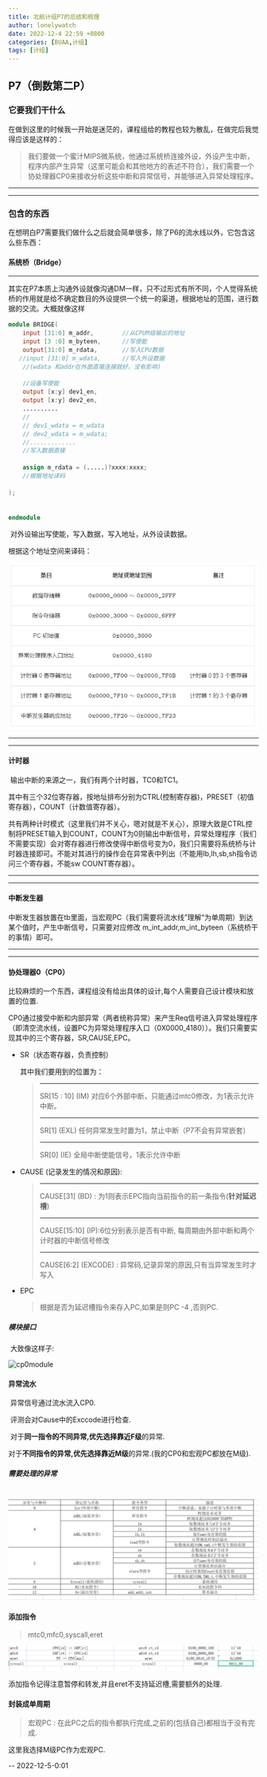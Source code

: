 ```yaml
---
title: 北航计组P7的总结和梳理
author: lonelywatch
date: 2022-12-4 22:59 +0800
categories: [BUAA,计组]
tags: [计组]
---
```


## P7（倒数第二P）

### 它要我们干什么

​		在做到这里的时候我一开始是迷茫的，课程组给的教程也较为散乱，在做完后我觉得应该是这样的：

> ​		我们要做一个蜜汁MIPS微系统，他通过系统桥连接外设，外设产生中断，程序内部产生异常（这里可能会和其他地方的表述不符合），我们需要一个协处理器CP0来接收分析这些中断和异常信号，并能够进入异常处理程序。
>
> 

***

***

###  包含的东西

​		在想明白P7需要我们做什么之后就会简单很多，除了P6的流水线以外，它包含这么些东西：

#### 系统桥（Bridge）

***

​			其实在P7本质上沟通外设就像沟通DM一样，只不过形式有所不同，个人觉得系统桥的作用就是给不确定数目的外设提供一个统一的渠道，根据地址的范围，进行数据的交流。大概就像这样

```verilog
module BRIDGE(
    input [31:0] m_addr, 		//从CPUM级输出的地址
    input [3 :0] m_byteen,		//写使能
    output[31:0] m_rdata,   	//写入CPU数据
   //input [31:0] m_wdata,		//写入外设数据
    //(wdata 和addr在外面直接连接就好，没有影响)
    
    //设备写使能
    output [x:y] dev1_en,
    output [x:y] dev2_en,
    ..........
    //
    // dev1_wdata = m_wdata
    // dev2_wdata = m_wdata;
    //.............
    //写入数据直接
    
    assign m_rdata = (.....)?xxxx:xxxx;
    //根据地址译码
    
);
    
    
endmodule
```

​		对外设输出写使能，写入数据，写入地址，从外设读数据。

根据这个地址空间来译码：

![address](/assets/img/co/p7/address.PNG)

****

****

#### 计时器

​		输出中断的来源之一，我们有两个计时器，TC0和TC1。

​		其中有三个32位寄存器，按地址排布分别为CTRL(控制寄存器)，PRESET（初值寄存器），COUNT（计数值寄存器）。

​	共有两种计时模式（这里我们并不关心，嗯对就是不关心），原理大致是CTRL控制将PRESET输入到COUNT，COUNT为0则输出中断信号，异常处理程序（我们不需要实现）会对寄存器进行修改使得中断信号变为0，我们只需要将系统桥与计时器连接即可。不能对其进行的操作会在异常表中列出（不能用lb,lh,sb,sh指令访问三个寄存器，不能sw COUNT寄存器）。

***

***

#### 中断发生器

​	中断发生器放置在tb里面，当宏观PC（我们需要将流水线”理解“为单周期）到达某个值时，产生中断信号，只需要对应修改 m_int_addr,m_int_byteen（系统桥干的事情）即可。

***

***

#### 协处理器0（CP0）

​		比较麻烦的一个东西，课程组没有给出具体的设计,每个人需要自己设计模块和放置的位置.

​		CP0通过接受中断和内部异常（两者统称异常）来产生Req信号进入异常处理程序（即清空流水线，设置PC为异常处理程序入口（0X0000_4180））。我们只需要实现其中的三个寄存器，SR,CAUSE,EPC。

- SR（状态寄存器，负责控制）

  其中我们要用到的位置为：

  > ----
  >
  > SR[15 : 10]  (IM) 对应6个外部中断，只能通过mtc0修改，为1表示允许中断。
  >
  > ---
  >
  > SR[1] (EXL) 任何异常发生时置为1，禁止中断（P7不会有异常嵌套）
  >
  > ----
  >
  > SR[0] (IE) 全局中断使能信号，1表示允许中断
  >
  > 

- CAUSE (记录发生的情况和原因):

  > ---
  >
  > CAUSE[31] (BD) : 为1则表示EPC指向当前指令的前一条指令(**针对延迟槽**)
  >
  > ---
  >
  > CAUSE[15:10] (IP):6位分别表示是否有中断, 每周期由外部中断和两个计时器的中断信号修改
  >
  > ---
  >
  > CAUSE[6:2] (EXCODE) : 异常码,记录异常的原因,只有当异常发生时才写入

- EPC

  > 根据是否为延迟槽指令来存入PC,如果是则PC -4 ,否则PC.

##### 模块接口

​	大致像这样子:

![cp0module](\assets\img\co\cp0.PNG)

#### 异常流水

​	异常信号通过流水流入CP0.

​	评测会对Cause中的Exccode进行检查.

​	对于**同一指令的不同异常,优先选择靠近F级**的异常.

​	对于**不同指令的异常,优先选择靠近M级**的异常.(我的CP0和宏观PC都放在M级).

##### 需要处理的异常

​	![exc](\assets\img\co\p7\exc.PNG)

#### 添加指令

> mtc0,mfc0,syscall,eret

![instr](\assets\img\co\p7\instrm.PNG)

添加指令记得注意暂停和转发,并且eret不支持延迟槽,需要额外的处理.

#### 封装成单周期

> 宏观PC : 在此PC之后的指令都执行完成,之前的(包括自己)都相当于没有完成.

这里我选择M级PC作为宏观PC.

-- 2022-12-5-0:01